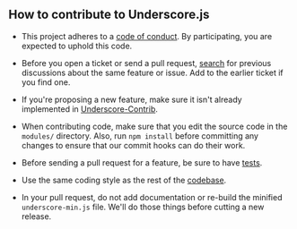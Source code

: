## How to contribute to Underscore.js

* This project adheres to a [code of conduct](CODE_OF_CONDUCT.md). By participating, you are expected to uphold this code.

* Before you open a ticket or send a pull request, [search](https://github.com/jashkenas/underscore/issues) for previous discussions about the same feature or issue. Add to the earlier ticket if you find one.

* If you're proposing a new feature, make sure it isn't already implemented in [Underscore-Contrib](https://github.com/documentcloud/underscore-contrib).

* When contributing code, make sure that you edit the source code in the `modules/` directory. Also, run `npm install` before committing any changes to ensure that our commit hooks can do their work.

* Before sending a pull request for a feature, be sure to have [tests](https://underscorejs.org/test/).

* Use the same coding style as the rest of the [codebase](https://github.com/jashkenas/underscore/blob/master/modules/index.js).

* In your pull request, do not add documentation or re-build the minified `underscore-min.js` file. We'll do those things before cutting a new release.
